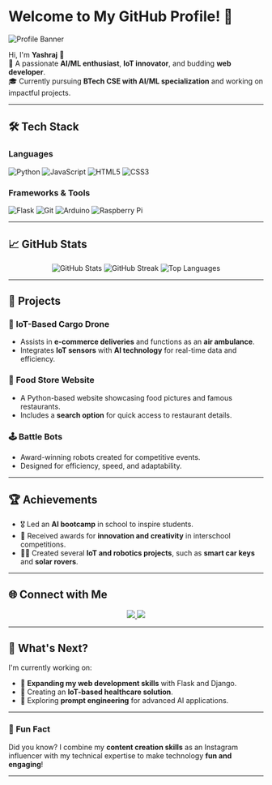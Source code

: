 # Welcome to My GitHub Profile! 👋

![Profile Banner](https://user-images.githubusercontent.com/banner-link)

Hi, I'm **Yashraj** 🌟  
🚀 A passionate **AI/ML enthusiast**, **IoT innovator**, and budding **web developer**.  
🎓 Currently pursuing **BTech CSE with AI/ML specialization** and working on impactful projects.

---

## 🛠️ Tech Stack

### **Languages**
![Python](https://img.shields.io/badge/Python-3776AB?style=for-the-badge&logo=python&logoColor=white)
![JavaScript](https://img.shields.io/badge/JavaScript-F7DF1E?style=for-the-badge&logo=javascript&logoColor=black)
![HTML5](https://img.shields.io/badge/HTML5-E34F26?style=for-the-badge&logo=html5&logoColor=white)
![CSS3](https://img.shields.io/badge/CSS3-1572B6?style=for-the-badge&logo=css3&logoColor=white)

### **Frameworks & Tools**
![Flask](https://img.shields.io/badge/Flask-000000?style=for-the-badge&logo=flask&logoColor=white)
![Git](https://img.shields.io/badge/Git-F05032?style=for-the-badge&logo=git&logoColor=white)
![Arduino](https://img.shields.io/badge/Arduino-00979D?style=for-the-badge&logo=arduino&logoColor=white)
![Raspberry Pi](https://img.shields.io/badge/Raspberry%20Pi-C51A4A?style=for-the-badge&logo=raspberrypi&logoColor=white)

---

## 📈 GitHub Stats

<div align="center">
  <img src="https://github-readme-stats.vercel.app/api?username=CYBORG-YASHRAJ&show_icons=true&theme=radical" alt="GitHub Stats" />
  <img src="https://github-readme-streak-stats.herokuapp.com?user=CYBORG-YASHRAJ&theme=radical" alt="GitHub Streak" />
  <img src="https://github-readme-stats.vercel.app/api/top-langs/?username=CYBORG-YASHRAJ&layout=compact&theme=radical" alt="Top Languages" />
</div>

---

## 🌟 Projects

### 🚁 **IoT-Based Cargo Drone**
- Assists in **e-commerce deliveries** and functions as an **air ambulance**.
- Integrates **IoT sensors** with **AI technology** for real-time data and efficiency.

### 🍴 **Food Store Website**
- A Python-based website showcasing food pictures and famous restaurants.
- Includes a **search option** for quick access to restaurant details.

### 🕹️ **Battle Bots**
- Award-winning robots created for competitive events.
- Designed for efficiency, speed, and adaptability.

---

## 🏆 Achievements
- 🎖️ Led an **AI bootcamp** in school to inspire students.
- 🥇 Received awards for **innovation and creativity** in interschool competitions.
- 🧑‍🔬 Created several **IoT and robotics projects**, such as **smart car keys** and **solar rovers**.

---

## 🌐 Connect with Me
<div align="center">
  <a href="https://instagram.com/cyborg_yashraj">
    <img src="https://img.shields.io/badge/Instagram-E4405F?style=for-the-badge&logo=instagram&logoColor=white" />
  </a>
  <a href="https://www.linkedin.com/in/yashraj-pahuja-28a34b325/"
    <img src="https://img.shields.io/badge/LinkedIn-0077B5?style=for-the-badge&logo=linkedin&logoColor=white" />
  </a>
  <a href="mailto:your-email@example.com">
    <img src="https://img.shields.io/badge/Email-D14836?style=for-the-badge&logo=gmail&logoColor=white" />
  </a>
</div>

---

## 🔭 What's Next?
I'm currently working on:
- 🔨 **Expanding my web development skills** with Flask and Django.
- 🤖 Creating an **IoT-based healthcare solution**.
- 🌱 Exploring **prompt engineering** for advanced AI applications.

---

### 🌟 Fun Fact
Did you know? I combine my **content creation skills** as an Instagram influencer with my technical expertise to make technology **fun and engaging**!

---

